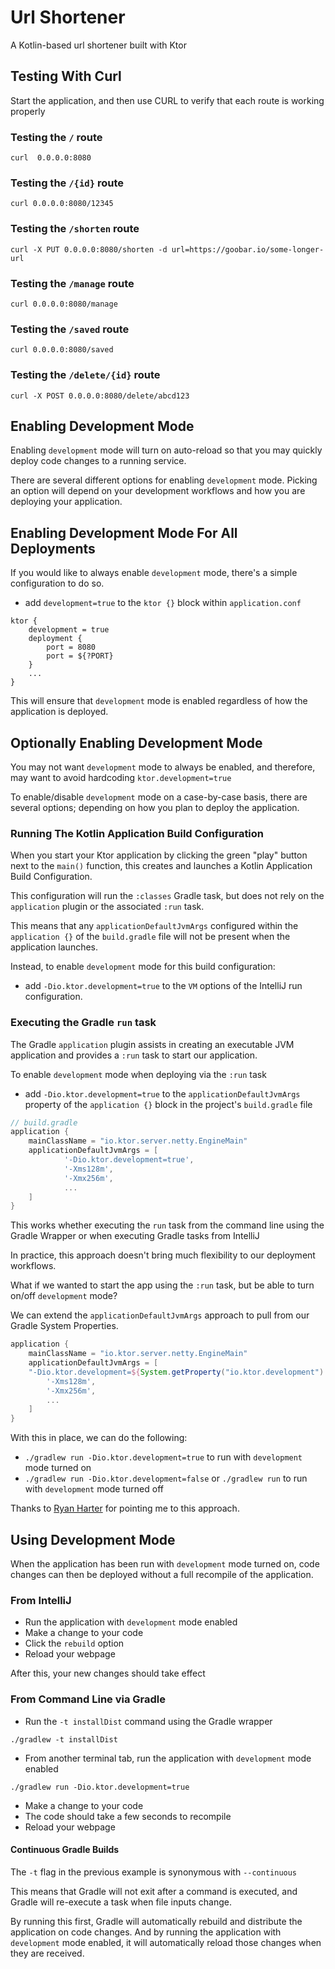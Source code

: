 # Url Shortener
A Kotlin-based url shortener built with Ktor

## Testing With Curl
Start the application, and then use CURL to verify that each route is working properly

### Testing the `/` route
`curl  0.0.0.0:8080`

### Testing the `/{id}` route
`curl 0.0.0.0:8080/12345`

### Testing the `/shorten` route
```
curl -X PUT 0.0.0.0:8080/shorten -d url=https://goobar.io/some-longer-url
```

### Testing the `/manage` route
`curl 0.0.0.0:8080/manage`

### Testing the `/saved` route
`curl 0.0.0.0:8080/saved`

### Testing the `/delete/{id}` route
`curl -X POST 0.0.0.0:8080/delete/abcd123`


## Enabling Development Mode
Enabling `development` mode will turn on auto-reload so that you may quickly deploy code changes to a running service.

There are several different options for enabling `development` mode.  Picking an option will depend on your development workflows and how you are deploying your application.

## Enabling Development Mode For All Deployments
If you would like to always enable `development` mode, there's a simple configuration to do so.
- add `development=true` to the `ktor {}` block within `application.conf`

```
ktor {
    development = true
    deployment {
        port = 8080
        port = ${?PORT}
    }
    ...
}
```

This will ensure that `development` mode is enabled regardless of how the application is deployed.

## Optionally Enabling Development Mode
You may not want `development` mode to always be enabled, and therefore, may want to avoid hardcoding `ktor.development=true` 

To enable/disable `development` mode on a case-by-case basis, there are several options; depending on how you plan to deploy the application.

### Running The Kotlin Application Build Configuration
When you start your Ktor application by clicking the green "play" button next to the `main()` function, this creates and launches a Kotlin Application Build Configuration.

This configuration will run the `:classes` Gradle task, but does not rely on the `application` plugin or the associated `:run` task.

This means that any `applicationDefaultJvmArgs` configured within the `application {}` of the `build.gradle` file will not be present when the application launches.

Instead, to enable `development` mode for this build configuration:

-  add `-Dio.ktor.development=true` to the `VM` options of the IntelliJ run configuration.


### Executing the Gradle `run` task
The Gradle `application` plugin assists in creating an executable JVM application and provides a `:run` task to start our application.

To enable `development` mode when deploying via the `:run` task
- add `-Dio.ktor.development=true` to the `applicationDefaultJvmArgs` property of the `application {}` block in the project's `build.gradle` file

```groovy
// build.gradle
application {
    mainClassName = "io.ktor.server.netty.EngineMain"
    applicationDefaultJvmArgs = [
            '-Dio.ktor.development=true',
            '-Xms128m',
            '-Xmx256m',
            ...
    ]
}
```
This works whether executing the `run` task from the command line using the Gradle Wrapper or when executing Gradle tasks from IntelliJ

In practice, this approach doesn't bring much flexibility to our deployment workflows.

What if we wanted to start the app using the `:run` task, but be able to turn on/off `development` mode?

We can extend the `applicationDefaultJvmArgs` approach to pull from our Gradle System Properties.

```groovy
application {
    mainClassName = "io.ktor.server.netty.EngineMain"
    applicationDefaultJvmArgs = [
    "-Dio.ktor.development=${System.getProperty("io.ktor.development") ?: "false"}",
        '-Xms128m',
        '-Xmx256m',
        ...
    ]
}
```
With this in place, we can do the following:
- `./gradlew run -Dio.ktor.development=true` to run with `development` mode turned on
- `./gradlew run -Dio.ktor.development=false` or `./gradlew run` to run with `development` mode turned off

Thanks to [Ryan Harter](@rharter) for pointing me to this approach.

## Using Development Mode
When the application has been run with `development` mode turned on, code changes can then be deployed without a full recompile of the application.

### From IntelliJ
- Run the application with `development` mode enabled
- Make a change to your code
- Click the `rebuild` option
- Reload your webpage

After this, your new changes should take effect

### From Command Line via Gradle
- Run the `-t installDist` command using the Gradle wrapper

`./gradlew -t installDist`
  
- From another terminal tab, run the application with `development` mode enabled
  
`./gradlew run -Dio.ktor.development=true`

- Make a change to your code
- The code should take a few seconds to recompile
- Reload your webpage

#### Continuous Gradle Builds
The `-t` flag in the previous example is synonymous with `--continuous`

This means that Gradle will not exit after a command is executed, and Gradle will re-execute a task when file inputs change.

By running this first, Gradle will automatically rebuild and distribute the application on code changes.  And by running the application with `development` mode enabled, it will automatically reload those changes when they are received.